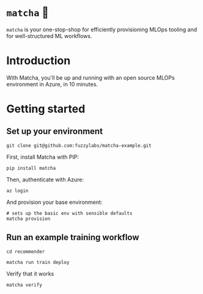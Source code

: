 # `matcha` :tea:

`matcha` is your one-stop-shop for efficiently provisioning MLOps tooling and for well-structured ML workflows.

# Introduction

With Matcha, you'll be up and running with an open source MLOPs environment in Azure, in 10 minutes.

# Getting started

## Set up your environment

```
git clone git@github.com:fuzzylabs/matcha-example.git
```

First, install Matcha with PIP:

```
pip install matcha
```

Then, authenticate with Azure:

```
az login
```

And provision your base environment:

```
# sets up the basic env with sensible defaults
matcha provision
```

## Run an example training workflow

```
cd recommender
```

```
matcha run train deploy
```

Verify that it works

```
matcha verify
```
<!-- # Welcome to MkDocs

For full documentation visit [mkdocs.org](https://www.mkdocs.org).

## Commands

* `mkdocs new [dir-name]` - Create a new project.
* `mkdocs serve` - Start the live-reloading docs server.
* `mkdocs build` - Build the documentation site.
* `mkdocs -h` - Print help message and exit.

## Project layout

    mkdocs.yml    # The configuration file.
    docs/
        index.md  # The documentation homepage.
        ...       # Other markdown pages, images and other files. -->
